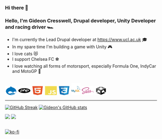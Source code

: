 ### Hi there 👋

<!--
**gideoncresswell/gideoncresswell** is a ✨ _special_ ✨ repository because its `README.md` (this file) appears on your GitHub profile.

Here are some ideas to get you started:

- 🔭 I’m currently working on ...
- 🌱 I’m currently learning ...
- 👯 I’m looking to collaborate on ...
- 🤔 I’m looking for help with ...
- 💬 Ask me about ...
- 📫 How to reach me: ...
- 😄 Pronouns: ...
- ⚡ Fun fact: ...
-->

### Hello, I'm Gideon Cresswell, Drupal developer, Unity Developer and racing driver 🏎️

- I'm currently the Lead Drupal developer at https://www.ucl.ac.uk 🎓
- In my spare time I'm building a game with Unity 🎮
- I love cats 😻
- I support Chelsea FC ⚽
- I love watching all forms of motorsport, especially Formula One, IndyCar and MotoGP 🏁


<div style="display: inline-block"><br>
  <img alt="DRUPAL" height="30" width="40" src="https://raw.githubusercontent.com/devicons/devicon/master/icons/drupal/drupal-plain.svg">
  <img alt="PHP" height="30" width="40" src="https://raw.githubusercontent.com/devicons/devicon/master/icons/php/php-plain.svg">
  <img alt="HTML" height="30" width="40" src="https://raw.githubusercontent.com/devicons/devicon/master/icons/html5/html5-original.svg">
  <img alt="Js" height="30" width="40" src="https://raw.githubusercontent.com/devicons/devicon/master/icons/javascript/javascript-plain.svg">
  <img alt="CSS" height="30" width="40" src="https://raw.githubusercontent.com/devicons/devicon/master/icons/css3/css3-original.svg">
  <img alt="MySQL" width="30" height="40" src="https://raw.githubusercontent.com/devicons/devicon/master/icons/mysql/mysql-original-wordmark.svg">
  <img alt="SASS" height="30" width="40" src="https://raw.githubusercontent.com/devicons/devicon/master/icons/sass/sass-original.svg">
  <img alt="Unity" height="30" width="40" src="https://raw.githubusercontent.com/devicons/devicon/master/icons/unity/unity-original.svg">
</div>

---

[![GitHub Streak](http://github-readme-streak-stats.herokuapp.com?user=gideoncresswell&theme=dark&background=000000)](https://git.io/streak-stats)
[![Gideon's GitHub stats](https://github-readme-stats.vercel.app/api?username=gideoncresswell&count_private=true&show_icons=true&theme=midnight-purple)](https://github.com/anuraghazra/github-readme-stats)

<div id="badges">
  <a href="https://instagram.com/gideoncresswell" target="_blank"><img src="https://img.shields.io/badge/-Instagram-%23E4405F?style=for-the-badge&logo=instagram&logoColor=white"></a>
  <a href="https://www.linkedin.com/in/gideoncresswell/" target="_blank"><img src="https://img.shields.io/badge/-LinkedIn-%230077B5?style=for-the-badge&logo=linkedin&logoColor=white"></a> 
</div>

<img src="https://komarev.com/ghpvc/?username=gideoncresswell&style=flat-square&color=blue" alt=""/>

[![ko-fi](https://ko-fi.com/img/githubbutton_sm.svg)](https://ko-fi.com/A0A212ASV)
